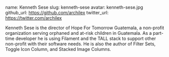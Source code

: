 name: Kenneth Sese
slug: kenneth-sese
avatar: kenneth-sese.jpg
github_url: https://github.com/archilex
twitter_url: https://twitter.com/archilex

Kenneth Sese is the director of Hope For Tomorrow Guatemala, a non-profit organization serving orphaned and at-risk children in Guatemala. As a part-time developer he is using Filament and the TALL stack to support other non-profit with their software needs. He is also the author of Filter Sets, Toggle Icon Column, and Stacked Image Columns.